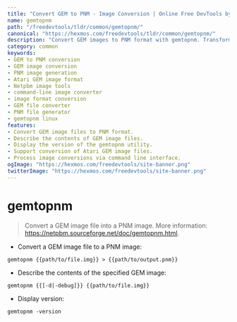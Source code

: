 ```yaml
---
title: "Convert GEM to PNM - Image Conversion | Online Free DevTools by Hexmos"
name: gemtopnm
path: "/freedevtools/tldr/common/gemtopnm/"
canonical: "https://hexmos.com/freedevtools/tldr/common/gemtopnm/"
description: "Convert GEM images to PNM format with gemtopnm. Transform graphics files, describe image contents, and verify versions using this image conversion tool. Free online tool, no registration required."
category: common
keywords:
- GEM to PNM conversion
- GEM image conversion
- PNM image generation
- Atari GEM image format
- Netpbm image tools
- command-line image converter
- image format conversion
- GEM file converter
- PNM file generator
- gemtopnm linux
features:
- Convert GEM image files to PNM format.
- Describe the contents of GEM image files.
- Display the version of the gemtopnm utility.
- Support conversion of Atari GEM image files.
- Process image conversions via command line interface.
ogImage: "https://hexmos.com/freedevtools/site-banner.png"
twitterImage: "https://hexmos.com/freedevtools/site-banner.png"
---
```


# gemtopnm

> Convert a GEM image file into a PNM image.
> More information: <https://netpbm.sourceforge.net/doc/gemtopnm.html>.

- Convert a GEM image file to a PNM image:

`gemtopnm {{path/to/file.img}} > {{path/to/output.pnm}}`

- Describe the contents of the specified GEM image:

`gemtopnm {{[-d|-debug]}} {{path/to/file.img}}`

- Display version:

`gemtopnm -version`
